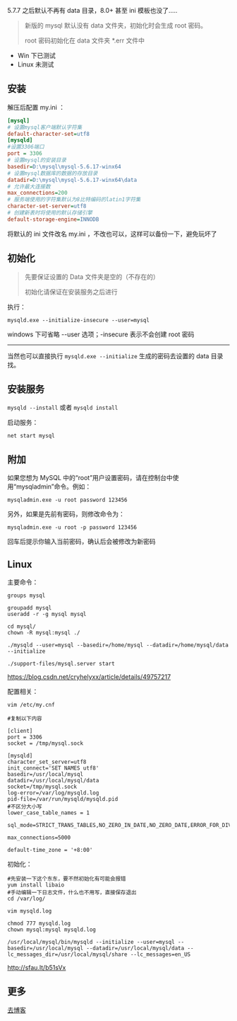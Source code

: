 5.7.7 之后默认不再有 data 目录，8.0+ 甚至 ini 模板也没了.....

> 新版的 mysql 默认没有 data 文件夹，初始化时会生成 root 密码。
>
> root 密码初始化在 data 文件夹  *.err 文件中

- Win 下已测试
- Linux 未测试

## 安装

解压后配置 my.ini ：

``` ini
[mysql]
# 设置mysql客户端默认字符集
default-character-set=utf8 
[mysqld]
#设置3306端口
port = 3306 
# 设置mysql的安装目录
basedir=D:\mysql\mysql-5.6.17-winx64
# 设置mysql数据库的数据的存放目录
datadir=D:\mysql\mysql-5.6.17-winx64\data
# 允许最大连接数
max_connections=200
# 服务端使用的字符集默认为8比特编码的latin1字符集
character-set-server=utf8
# 创建新表时将使用的默认存储引擎
default-storage-engine=INNODB
```

将默认的 ini 文件改名 my.ini ，不改也可以，这样可以备份一下，避免玩坏了

## 初始化

> 先要保证设置的 Data 文件夹是空的（不存在的）
>
> 初始化请保证在安装服务之后进行

执行：

`mysqld.exe --initialize-insecure --user=mysql`

windows 下可省略 --user 选项；-insecure 表示不会创建 root 密码

---

当然也可以直接执行 `mysqld.exe --initialize` 生成的密码去设置的 data 目录找。

## 安装服务

`mysqld --install` 或者 `mysqld install`

启动服务：

`net start mysql`

## 附加

如果您想为 MySQL 中的“root”用户设置密码，请在控制台中使用“mysqladmin”命令。例如：

`mysqladmin.exe -u root password 123456`

另外，如果是先前有密码，则修改命令为：

`mysqladmin.exe -u root -p password 123456`

回车后提示你输入当前密码，确认后会被修改为新密码

## Linux

主要命令：

``` shell
groups mysql

groupadd mysql
useradd -r -g mysql mysql

cd mysql/
chown -R mysql:mysql ./

./mysqld --user=mysql --basedir=/home/mysql --datadir=/home/mysql/data --initialize

./support-files/mysql.server start
```

https://blog.csdn.net/cryhelyxx/article/details/49757217

配置相关：

``` shell
vim /etc/my.cnf

#复制以下内容

[client]
port = 3306
socket = /tmp/mysql.sock

[mysqld]
character_set_server=utf8
init_connect='SET NAMES utf8'
basedir=/usr/local/mysql
datadir=/usr/local/mysql/data
socket=/tmp/mysql.sock
log-error=/var/log/mysqld.log
pid-file=/var/run/mysqld/mysqld.pid
#不区分大小写
lower_case_table_names = 1

sql_mode=STRICT_TRANS_TABLES,NO_ZERO_IN_DATE,NO_ZERO_DATE,ERROR_FOR_DIVISION_BY_ZERO,NO_AUTO_CREATE_USER,NO_ENGINE_SUBSTITUTION

max_connections=5000

default-time_zone = '+8:00'
```

初始化：

``` shell
#先安装一下这个东东，要不然初始化有可能会报错
yum install libaio
#手动编辑一下日志文件，什么也不用写，直接保存退出
cd /var/log/

vim mysqld.log

chmod 777 mysqld.log
chown mysql:mysql mysqld.log

/usr/local/mysql/bin/mysqld --initialize --user=mysql --basedir=/usr/local/mysql --datadir=/usr/local/mysql/data --lc_messages_dir=/usr/local/mysql/share --lc_messages=en_US
```

http://sfau.lt/b51sVx

## 更多

[去博客](https://bfchengnuo.com/2016/03/22/MySQL%E6%9C%8D%E5%8A%A1%E6%97%A0%E6%B3%95%E5%90%AF%E5%8A%A8%E8%A7%A3%E5%86%B3%E4%BB%A5%E5%8F%8A%E5%AE%89%E8%A3%85/)